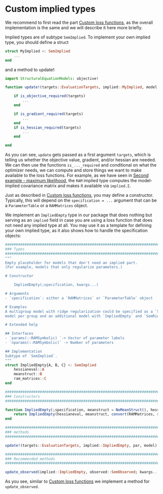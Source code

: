 # Custom implied types

We recommend to first read the part [Custom loss functions](@ref), as the overall implementation is the same and we will describe it here more briefly.

Implied types are of subtype `SemImplied`. To implement your own implied type, you should define a struct

```julia
struct MyImplied <: SemImplied
    ...
end
```

and a method to update!:

```julia
import StructuralEquationModels: objective!

function update!(targets::EvaluationTargets, implied::MyImplied, model::AbstractSemSingle, params)

    if is_objective_required(targets)
        ...
    end

    if is_gradient_required(targets)
        ...
    end
    if is_hessian_required(targets)
        ...
    end

end
```

As you can see, `update` gets passed as a first argument `targets`, which is telling us whether the objective value, gradient, and/or hessian are needed.
We can then use the functions `is_..._required` and conditional on what the optimizer needs, we can compute and store things we want to make available to the loss functions. For example, as we have seen in [Second example - maximum likelihood](@ref), the `RAM` implied type computes the model-implied covariance matrix and makes it available via `implied.Σ`.



Just as described in [Custom loss functions](@ref), you may define a constructor. Typically, this will depend on the `specification = ...` argument that can be a `ParameterTable` or a `RAMMatrices` object.

We implement an `ImpliedEmpty` type in our package that does nothing but serving as an `implied` field in case you are using a loss function that does not need any implied type at all. You may use it as a template for defining your own implied type, as it also shows how to handle the specification objects:

```julia
############################################################################################
### Types
############################################################################################
"""
Empty placeholder for models that don't need an implied part.
(For example, models that only regularize parameters.)

# Constructor

    ImpliedEmpty(;specification, kwargs...)

# Arguments
- `specification`: either a `RAMMatrices` or `ParameterTable` object

# Examples
A multigroup model with ridge regularization could be specified as a `SemEnsemble` with one
model per group and an additional model with `ImpliedEmpty` and `SemRidge` for the regularization part.

# Extended help

## Interfaces
- `params(::RAMSymbolic) `-> Vector of parameter labels
- `nparams(::RAMSymbolic)` -> Number of parameters

## Implementation
Subtype of `SemImplied`.
"""
struct ImpliedEmpty{A, B, C} <: SemImplied
    hessianeval::A
    meanstruct::B
    ram_matrices::C
end

############################################################################################
### Constructors
############################################################################################

function ImpliedEmpty(;specification, meanstruct = NoMeanStruct(), hessianeval = ExactHessian(), kwargs...)
    return ImpliedEmpty(hessianeval, meanstruct, convert(RAMMatrices, specification))
end

############################################################################################
### methods
############################################################################################

update!(targets::EvaluationTargets, implied::ImpliedEmpty, par, model) = nothing

############################################################################################
### Recommended methods
############################################################################################

update_observed(implied::ImpliedEmpty, observed::SemObserved; kwargs...) = implied
```

As you see, similar to [Custom loss functions](@ref) we implement a method for `update_observed`.